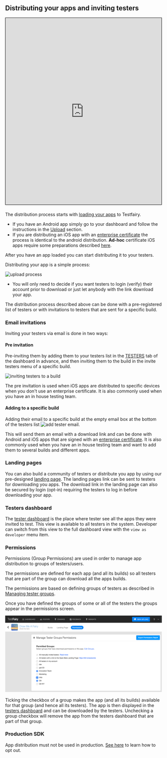 ## Distributing your apps and inviting testers

<iframe width="800" height="600" frameborder="0" allowfullscreen="true" style="box-sizing: border-box; margin-bottom:5px; max-width: 100%; border: 1px solid rgba(0,0,0,1); background-color: rgba(255,255,255,0); box-shadow: 0px 2px 4px rgba(0,0,0,0.1);" src="https://testfairy.fleeq.io/l/9162234x94-qc3qn71j97"></iframe>

The distribution process starts with [loading your apps](https://docs.testfairy.com/Getting_Started/Upload_Apps.html) to Testfairy.
* If you have an Android app simply go to your dashboard and follow the instructions in the [Upload](https://docs.testfairy.com/Getting_Started/Upload.html) section.
* If you are distributing an iOS app with an [enterprise certificate](https://developer.apple.com/programs/ios/enterprise/) the process is identical to the android distribution. __Ad-hoc__ certificate iOS apps require some preparations described [here](https://docs.testfairy.com/iOS_SDK/Adding_UDIDs_to_iOS_development_profile.html).


After you have an app loaded you can start distributing it to your testers.

Distributing your app is a simple process:

![upload process](/img/upload-process-1.png)

- You will only need to decide if you want testers to login (verify) their account prior to download or just let anybody with the link download your app.


The distribution process described above can be done with a pre-registered list of testers or with invitations to testers that are sent for a specific build.


### Email invitations
Inviting your testers via email is done in two ways:
#### Pre invitation
Pre-inviting them by adding them to your testers list in the [TESTERS](https://app.testfairy.com/testers/) tab of the dashboard in advance, and then inviting them to the build in the invite testers menu of a specific build.


  ![inviting testers to a build](/img/getting-started/invite-testers-from-build-1.png)


  The pre invitation is used when iOS apps are distributed to specific devices when you don't use an enterprise certificate.   It is also commonly used when you have an in house testing team.


#### Adding to a specific build
Adding their email to a specific build at the empty email box at the bottom of the testers list ![add tester email](/img/getting-started/invite-testers-from-build-2.png).

This will send them an email with a download link and can be done with Android and iOS apps that are signed with an [enterprise certificate](https://developer.apple.com/programs/ios/enterprise/). It is also commonly used when you have an in house testing team and want to add them to several builds and different apps.


### Landing pages

You can also build a community of testers or distribute you app by using our pre-designed [landing page](https://docs.testfairy.com/App_Distribution/Landing_Pages.html). The landing pages link can be sent to testers for downloading you apps. The download link in the landing page can also be secured by login (opt-in) requiring the testers to log in before downloading your app.


### Testers dashboard

The [tester dashboard](https://my.testfairy.com/) is the place where tester see all the apps they were invited to test.
This view is available to all testers in the system. Developer can switch from this view to the full dashboard view with the `view as developer` menu item.

### Permissions

Permissions (Group Permissions) are used in order to manage app distribution to groups of testers/users.

The permissions are defined for each app (and all its builds) so all testers that are part of the group can download all the apps builds.

The permissions are based on defining groups of testers as described in [Managing tester groups](https://docs.testfairy.com/Testers/Managing_Testers.html).

Once you have defined the groups of some or all of the testers the groups appear in the permissions screen.

![permissions](/img/app_distribution/permissions-screen-1.png)

Ticking the checkbox of a group makes the app (and all its builds) available for that group (and hence all its testers).
The app is then displayed in the [testers dashboard](https://docs.testfairy.com/TestFairy_Dashboard/Testers_Dashboard.html) and can be downloaded by the testers. Unchecking a group checkbox will remove the app from the testers dashboard that are part of that group.

### Production SDK

App distribution must not be used in production. [See here]() to learn how to opt out.
